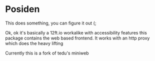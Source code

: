 # Posiden 

This does something, you can figure it out (;

Ok, ok it's basically a 12ft.io workalike with accessibility features 
this package contains the web based frontend. It works with an http proxy
which does the heavy lifting

Currently this is a fork of tedu's miniweb
